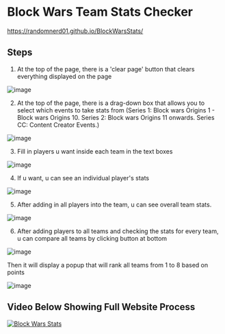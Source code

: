 # Block Wars Team Stats Checker


https://randomnerd01.github.io/BlockWarsStats/



## Steps

1) At the top of the page, there is a 'clear page' button that clears everything displayed on the page


![image](https://github.com/Suiron99/BlockWarsStats/assets/142955018/e7a664ad-a55d-4ec1-8dfd-78a6bf2df09a)


2) At the top of the page, there is a drag-down box that allows you to select which events to take stats from (Series 1: Block wars Origins 1 - Block wars Origins 10. Series 2: Block wars Origins 11 onwards. Series CC: Content Creator Events.)





![image](https://github.com/Suiron99/BlockWarsStats/assets/142955018/877009d7-cadd-407b-bd38-b66b55fd7935)




3) Fill in players u want inside each team in the text boxes



![image](https://github.com/Suiron99/BlockWarsStats/assets/142955018/f9a2ab34-5374-4ede-b4ca-61ea3a8c7694)




4) If u want, u can see an individual player's stats




![image](https://github.com/Suiron99/BlockWarsStats/assets/142955018/5bb6c4b2-107b-4b11-9239-83185d66ea88)





5) After adding in all players into the team, u can see overall team stats.





![image](https://github.com/Suiron99/BlockWarsStats/assets/142955018/5a752136-7b27-4d40-9cf7-3bdd6ef637b7)





6) After adding players to all teams and checking the stats for every team, u can compare all teams by clicking button at bottom


![image](https://github.com/Suiron99/BlockWarsStats/assets/142955018/fac946e5-cdff-4a52-8770-a12feb0f17a4)



Then it will display a popup that will rank all teams from 1 to 8 based on points




![image](https://github.com/Suiron99/BlockWarsStats/assets/142955018/90f7b1a1-99d6-4c75-8445-9c8d04a3eaa4)





## Video Below Showing Full Website Process



[![Block Wars Stats](https://imgur.com/a/xvXP9a9)](https://youtu.be/U7ee_8RHWaI "Block Wars Stats")











